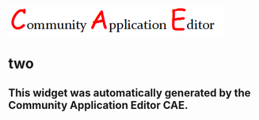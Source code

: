 ![CAE](https://github.com/CAE-Community-Application-Editor/frontendComponent-22/blob/gh-pages/img/logo.png)  

two
===================


This widget was automatically generated by the Community Application Editor CAE.  
---------------

